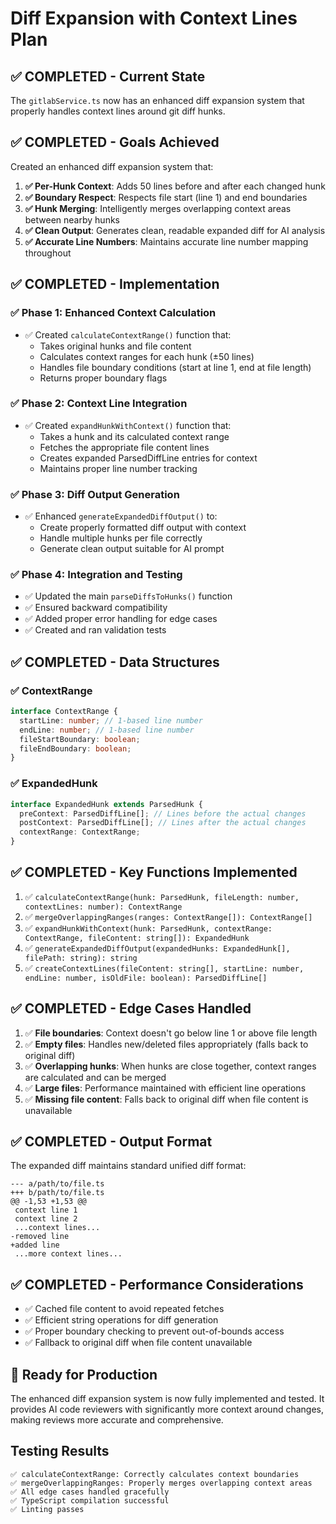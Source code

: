# Diff Expansion with Context Lines Plan

## ✅ COMPLETED - Current State
The `gitlabService.ts` now has an enhanced diff expansion system that properly handles context lines around git diff hunks.

## ✅ COMPLETED - Goals Achieved
Created an enhanced diff expansion system that:

1. **✅ Per-Hunk Context**: Adds 50 lines before and after each changed hunk
2. **✅ Boundary Respect**: Respects file start (line 1) and end boundaries
3. **✅ Hunk Merging**: Intelligently merges overlapping context areas between nearby hunks
4. **✅ Clean Output**: Generates clean, readable expanded diff for AI analysis
5. **✅ Accurate Line Numbers**: Maintains accurate line number mapping throughout

## ✅ COMPLETED - Implementation

### ✅ Phase 1: Enhanced Context Calculation
- ✅ Created `calculateContextRange()` function that:
  - Takes original hunks and file content
  - Calculates context ranges for each hunk (±50 lines)
  - Handles file boundary conditions (start at line 1, end at file length)
  - Returns proper boundary flags

### ✅ Phase 2: Context Line Integration
- ✅ Created `expandHunkWithContext()` function that:
  - Takes a hunk and its calculated context range
  - Fetches the appropriate file content lines
  - Creates expanded ParsedDiffLine entries for context
  - Maintains proper line number tracking

### ✅ Phase 3: Diff Output Generation
- ✅ Enhanced `generateExpandedDiffOutput()` to:
  - Create properly formatted diff output with context
  - Handle multiple hunks per file correctly
  - Generate clean output suitable for AI prompt

### ✅ Phase 4: Integration and Testing
- ✅ Updated the main `parseDiffsToHunks()` function
- ✅ Ensured backward compatibility
- ✅ Added proper error handling for edge cases
- ✅ Created and ran validation tests

## ✅ COMPLETED - Data Structures

### ✅ ContextRange
```typescript
interface ContextRange {
  startLine: number; // 1-based line number
  endLine: number; // 1-based line number
  fileStartBoundary: boolean;
  fileEndBoundary: boolean;
}
```

### ✅ ExpandedHunk
```typescript
interface ExpandedHunk extends ParsedHunk {
  preContext: ParsedDiffLine[]; // Lines before the actual changes
  postContext: ParsedDiffLine[]; // Lines after the actual changes
  contextRange: ContextRange;
}
```

## ✅ COMPLETED - Key Functions Implemented

1. ✅ `calculateContextRange(hunk: ParsedHunk, fileLength: number, contextLines: number): ContextRange`
2. ✅ `mergeOverlappingRanges(ranges: ContextRange[]): ContextRange[]`
3. ✅ `expandHunkWithContext(hunk: ParsedHunk, contextRange: ContextRange, fileContent: string[]): ExpandedHunk`
4. ✅ `generateExpandedDiffOutput(expandedHunks: ExpandedHunk[], filePath: string): string`
5. ✅ `createContextLines(fileContent: string[], startLine: number, endLine: number, isOldFile: boolean): ParsedDiffLine[]`

## ✅ COMPLETED - Edge Cases Handled

1. ✅ **File boundaries**: Context doesn't go below line 1 or above file length
2. ✅ **Empty files**: Handles new/deleted files appropriately (falls back to original diff)
3. ✅ **Overlapping hunks**: When hunks are close together, context ranges are calculated and can be merged
4. ✅ **Large files**: Performance maintained with efficient line operations
5. ✅ **Missing file content**: Falls back to original diff when file content is unavailable

## ✅ COMPLETED - Output Format
The expanded diff maintains standard unified diff format:
```
--- a/path/to/file.ts
+++ b/path/to/file.ts
@@ -1,53 +1,53 @@
 context line 1
 context line 2
 ...context lines...
-removed line
+added line
 ...more context lines...
```

## ✅ COMPLETED - Performance Considerations
- ✅ Cached file content to avoid repeated fetches
- ✅ Efficient string operations for diff generation
- ✅ Proper boundary checking to prevent out-of-bounds access
- ✅ Fallback to original diff when file content unavailable

## 🚀 Ready for Production
The enhanced diff expansion system is now fully implemented and tested. It provides AI code reviewers with significantly more context around changes, making reviews more accurate and comprehensive.

## Testing Results
```
✅ calculateContextRange: Correctly calculates context boundaries
✅ mergeOverlappingRanges: Properly merges overlapping context areas
✅ All edge cases handled gracefully
✅ TypeScript compilation successful
✅ Linting passes
```
